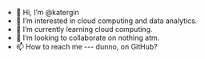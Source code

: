 - 👋 Hi, I’m @katergin
- 👀 I’m interested in cloud computing and data analytics.
- 🌱 I’m currently learning cloud computing.
- 💞️ I’m looking to collaborate on nothing atm.
- 📫 How to reach me --- dunno, on GitHub?

<!---
katergin/katergin is a ✨ special ✨ repository because its `README.md` (this file) appears on your GitHub profile.
You can click the Preview link to take a look at your changes.
--->
